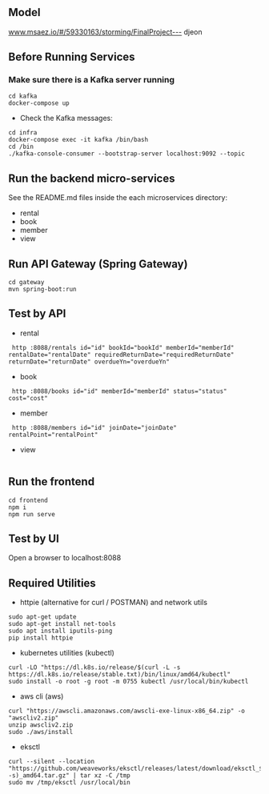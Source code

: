 # 

## Model
www.msaez.io/#/59330163/storming/FinalProject---
djeon

## Before Running Services
### Make sure there is a Kafka server running
```
cd kafka
docker-compose up
```
- Check the Kafka messages:
```
cd infra
docker-compose exec -it kafka /bin/bash
cd /bin
./kafka-console-consumer --bootstrap-server localhost:9092 --topic
```

## Run the backend micro-services
See the README.md files inside the each microservices directory:

- rental
- book
- member
- view


## Run API Gateway (Spring Gateway)
```
cd gateway
mvn spring-boot:run
```

## Test by API
- rental
```
 http :8088/rentals id="id" bookId="bookId" memberId="memberId" rentalDate="rentalDate" requiredReturnDate="requiredReturnDate" returnDate="returnDate" overdueYn="overdueYn" 
```
- book
```
 http :8088/books id="id" memberId="memberId" status="status" cost="cost" 
```
- member
```
 http :8088/members id="id" joinDate="joinDate" rentalPoint="rentalPoint" 
```
- view
```
```


## Run the frontend
```
cd frontend
npm i
npm run serve
```

## Test by UI
Open a browser to localhost:8088

## Required Utilities

- httpie (alternative for curl / POSTMAN) and network utils
```
sudo apt-get update
sudo apt-get install net-tools
sudo apt install iputils-ping
pip install httpie
```

- kubernetes utilities (kubectl)
```
curl -LO "https://dl.k8s.io/release/$(curl -L -s https://dl.k8s.io/release/stable.txt)/bin/linux/amd64/kubectl"
sudo install -o root -g root -m 0755 kubectl /usr/local/bin/kubectl
```

- aws cli (aws)
```
curl "https://awscli.amazonaws.com/awscli-exe-linux-x86_64.zip" -o "awscliv2.zip"
unzip awscliv2.zip
sudo ./aws/install
```

- eksctl 
```
curl --silent --location "https://github.com/weaveworks/eksctl/releases/latest/download/eksctl_$(uname -s)_amd64.tar.gz" | tar xz -C /tmp
sudo mv /tmp/eksctl /usr/local/bin
```

